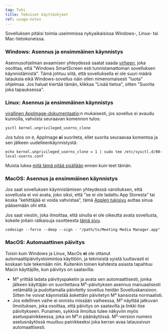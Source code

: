 ```yaml
---
tag: Tuki
title: Tekniset käyttöohjeet
ref: usage-notes
---
```


Sovelluksen pitäisi toimia useimmissa nykyaikaisissa Windows-, Linux- tai Mac-tietokoneissa.

### Windows: Asennus ja ensimmäinen käynnistys

Asennusohjelman avaamisen yhteydessä saatat saada [virheen](assets/img/other/win-smartscreen.png), joka osoittaa, että "Windows SmartScreen esti tunnistamattoman sovelluksen käynnistämistä". Tämä johtuu siitä, että sovelluksella ei ole suuri määrä latauksia eikä Windows-sovellus näin ollen nimenomaisesti "luota" ohjelmaa. Jos haluat kiertää tämän, klikkaa "Lisää tietoa", sitten "Suorita joka tapauksessa".

### Linux: Asennus ja ensimmäinen käynnistys

[virallinen AppImage-dokumentaatio](https://docs.appimage.org/user-guide/troubleshooting/electron-sandboxing.html):n mukaisesti, jos sovellus ei avaudu kunnolla, vahvista seuraavan komennon tulos:

`ysctl kernel.unprivileged_userns_clone`

Jos tulos on `0`, AppImage **ei** suoriteta, ellet suorita seuraavaa komentoa ja sen jälkeen uudelleenkäynnistystä:

`echo kernel.unprivileged_userns_clone = 1 | sudo tee /etc/sysctl.d/00-local-userns.conf`

Muista lukea [mitä tämä pitää sisällään](https://lwn.net/Articles/673597/) ennen kuin teet tämän.

### MacOS: Asennus ja ensimmäinen käynnistys

Jos saat sovelluksen käynnistämisen yhteydessä varoituksen, että sovellusta ei voi avata, joko siksi, että "se ei ole ladattu App Storesta" tai koska "kehittäjää ei voida vahvistaa", tämä [Applen tukisivu](https://support.apple.com/en-ca/HT202491) auttaa sinua pääsemään ohi että.

Jos saat viestin, joka ilmoittaa, että sinulla ei ole oikeutta avata sovellusta, kokeile joitain ratkaisuja osoitteesta [tämä sivu](https://stackoverflow.com/questions/64842819/cant-run-app-because-of-permission-in-big-sur/64895860).

`codesign --force --deep --sign - "/path/to/Meeting Media Manager.app"`

### MacOS: Automaattinen päivitys

Toisin kuin Windows ja Linux, MacOs **ei** ole ottanut automaattipäivitystoimintoa käyttöön, ja teknisistä syistä luultavasti ei koskaan tule tekemään niin. Kuitenkin toinen kahdesta asiasta tapahtuu Macin käyttäjille, kun päivitys on saatavilla:

- M³ yrittää ladata päivityspaketin ja avata sen automaattisesti, jonka jälkeen käyttäjän on suoritettava M³-päivityksen asennus manuaalisesti vetämällä ja pudottamalla päivitetty sovellus heidän Sovelluskansioon. Sitten he voivat käynnistää äskettäin päivitetyn M³ kansiosta normaalisti.
- Jos edellinen vaihe ei onnistu missään vaiheessa, M³ näyttää jatkuvan ilmoituksen, joka osoittaa, että päivitys on saatavilla ja linkki itse päivitykseen. Punainen, sykkivä ilmoitus tulee näkyviin myös asetuspainikkeessa, joka on M³:n päänäytössä. M³-version numero asetusnäytössä muuttuu painikkeeksi joka kerran avaa lataussivun automaattisesti.
